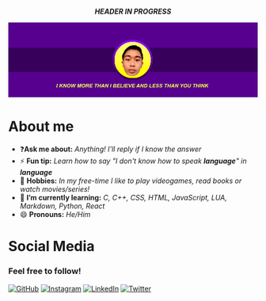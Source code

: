 <!--Header-->

<p align="center"><strong><em>HEADER IN PROGRESS</em></strong></p>

![header](header.png)

<!--Header END-->

<!--About me START-->

# About me

- ❓**Ask me about:** _Anything! I'll reply if I know the answer_
- ⚡ **Fun tip:** _Learn how to say "I don't know how to speak **language**" in **language**_
- 🚀 **Hobbies:** _In my free-time I like to play videogames, read books or watch movies/series!_
- 🌱 **I’m currently learning:** _C, C++, CSS, HTML, JavaScript, LUA, Markdown, Python, React_
- 😄 **Pronouns:** _He/Him_

<!--About me END-->

<!--Social Media START-->

# Social Media

### Feel free to follow!

[![GitHub](https://img.shields.io/static/v1?label=&message=GitHub&color=171515&logo=github&logoColor=white&style=for-the-badge)](https://github.com/SrRecursive)
[![Instagram](https://img.shields.io/static/v1?label=&message=Instagram&color=FF69B4&logo=instagram&logoColor=red&style=for-the-badge)](https://instagram.com/lmnot2blue7)
[![LinkedIn](https://img.shields.io/static/v1?label=&message=LinkedIn&color=0e76a8&logo=linkedin&logoColor=white&style=for-the-badge)](https://www.linkedin.com/in/rojohn-ibana)
[![Twitter](https://img.shields.io/static/v1?label=&message=Twitter&color=1DA1F2&logo=twitter&logoColor=white&style=for-the-badge)](https://twitter.com/SrRecursive)

 <!--Social Media END-->
 
